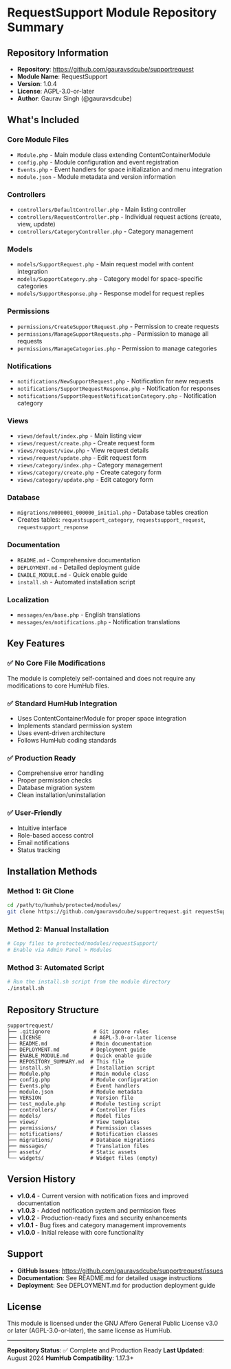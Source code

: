 # RequestSupport Module Repository Summary

## Repository Information
- **Repository**: https://github.com/gauravsdcube/supportrequest
- **Module Name**: RequestSupport
- **Version**: 1.0.4
- **License**: AGPL-3.0-or-later
- **Author**: Gaurav Singh (@gauravsdcube)

## What's Included

### Core Module Files
- `Module.php` - Main module class extending ContentContainerModule
- `config.php` - Module configuration and event registration
- `Events.php` - Event handlers for space initialization and menu integration
- `module.json` - Module metadata and version information

### Controllers
- `controllers/DefaultController.php` - Main listing controller
- `controllers/RequestController.php` - Individual request actions (create, view, update)
- `controllers/CategoryController.php` - Category management

### Models
- `models/SupportRequest.php` - Main request model with content integration
- `models/SupportCategory.php` - Category model for space-specific categories
- `models/SupportResponse.php` - Response model for request replies

### Permissions
- `permissions/CreateSupportRequest.php` - Permission to create requests
- `permissions/ManageSupportRequests.php` - Permission to manage all requests
- `permissions/ManageCategories.php` - Permission to manage categories

### Notifications
- `notifications/NewSupportRequest.php` - Notification for new requests
- `notifications/SupportRequestResponse.php` - Notification for responses
- `notifications/SupportRequestNotificationCategory.php` - Notification category

### Views
- `views/default/index.php` - Main listing view
- `views/request/create.php` - Create request form
- `views/request/view.php` - View request details
- `views/request/update.php` - Edit request form
- `views/category/index.php` - Category management
- `views/category/create.php` - Create category form
- `views/category/update.php` - Edit category form

### Database
- `migrations/m000001_000000_initial.php` - Database tables creation
- Creates tables: `requestsupport_category`, `requestsupport_request`, `requestsupport_response`

### Documentation
- `README.md` - Comprehensive documentation
- `DEPLOYMENT.md` - Detailed deployment guide
- `ENABLE_MODULE.md` - Quick enable guide
- `install.sh` - Automated installation script

### Localization
- `messages/en/base.php` - English translations
- `messages/en/notifications.php` - Notification translations

## Key Features

### ✅ No Core File Modifications
The module is completely self-contained and does not require any modifications to core HumHub files.

### ✅ Standard HumHub Integration
- Uses ContentContainerModule for proper space integration
- Implements standard permission system
- Uses event-driven architecture
- Follows HumHub coding standards

### ✅ Production Ready
- Comprehensive error handling
- Proper permission checks
- Database migration system
- Clean installation/uninstallation

### ✅ User-Friendly
- Intuitive interface
- Role-based access control
- Email notifications
- Status tracking

## Installation Methods

### Method 1: Git Clone
```bash
cd /path/to/humhub/protected/modules/
git clone https://github.com/gauravsdcube/supportrequest.git requestSupport
```

### Method 2: Manual Installation
```bash
# Copy files to protected/modules/requestSupport/
# Enable via Admin Panel > Modules
```

### Method 3: Automated Script
```bash
# Run the install.sh script from the module directory
./install.sh
```

## Repository Structure
```
supportrequest/
├── .gitignore              # Git ignore rules
├── LICENSE                 # AGPL-3.0-or-later license
├── README.md              # Main documentation
├── DEPLOYMENT.md          # Deployment guide
├── ENABLE_MODULE.md       # Quick enable guide
├── REPOSITORY_SUMMARY.md  # This file
├── install.sh             # Installation script
├── Module.php             # Main module class
├── config.php             # Module configuration
├── Events.php             # Event handlers
├── module.json            # Module metadata
├── VERSION                # Version file
├── test_module.php        # Module testing script
├── controllers/           # Controller files
├── models/                # Model files
├── views/                 # View templates
├── permissions/           # Permission classes
├── notifications/         # Notification classes
├── migrations/            # Database migrations
├── messages/              # Translation files
├── assets/                # Static assets
└── widgets/               # Widget files (empty)
```

## Version History
- **v1.0.4** - Current version with notification fixes and improved documentation
- **v1.0.3** - Added notification system and permission fixes
- **v1.0.2** - Production-ready fixes and security enhancements
- **v1.0.1** - Bug fixes and category management improvements
- **v1.0.0** - Initial release with core functionality

## Support
- **GitHub Issues**: https://github.com/gauravsdcube/supportrequest/issues
- **Documentation**: See README.md for detailed usage instructions
- **Deployment**: See DEPLOYMENT.md for production deployment guide

## License
This module is licensed under the GNU Affero General Public License v3.0 or later (AGPL-3.0-or-later), the same license as HumHub.

---

**Repository Status**: ✅ Complete and Production Ready
**Last Updated**: August 2024
**HumHub Compatibility**: 1.17.3+ 